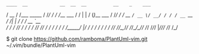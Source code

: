     ____  __            __  __  __          __    _    ___
   / __ \/ /___ _____  / /_/ / / /___ ___  / /   | |  / (_)___ ___
  / /_/ / / __ `/ __ \/ __/ / / / __ `__ \/ /____| | / / / __ `__ \
 / ____/ / /_/ / / / / /_/ /_/ / / / / / / /_____/ |/ / / / / / / /
/_/   /_/\__,_/_/ /_/\__/\____/_/ /_/ /_/_/      |___/_/_/ /_/ /_/

$ git clone https://github.com/ramboma/PlantUml-vim.git ~/.vim/bundle/PlantUml-vim

